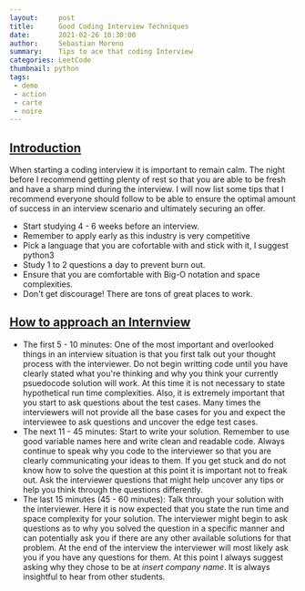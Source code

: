 ```yaml
---
layout:     post
title:      Good Coding Interview Techniques 
date:       2021-02-26 10:30:00
author:     Sebastian Moreno
summary:    Tips to ace that coding Interview
categories: LeetCode
thumbnail: python
tags:
 - demo
 - action
 - carte
 - noire
---
```


## <ins>**Introduction**</ins>
When starting a coding interview it is important to remain calm. The night before I recommend getting plenty of rest so that you are able to be fresh and have a sharp mind during the interview. I will now list some tips that I recommend everyone should follow to be able to ensure the optimal amount of success in an interview scenario and ultimately securing an offer.

* Start studying 4 - 6 weeks before an interview. 
* Remember to apply early as this industry is very competitive
* Pick a language that you are cofortable with and stick with it, I suggest python3
* Study 1 to 2 questions a day to prevent burn out. 
* Ensure that you are comfortable with Big-O notation and space complexities. 
* Don't get discourage! There are tons of great places to work. 

## <ins>**How to approach an Internview**</ins>
* The first 5 - 10 minutes: 
One of the most important and overlooked things in an interview situation is that you first talk out your thought process with the interviewer. Do not begin writting code until you have clearly stated what you're thinking and why you think your currently psuedocode solution will work. At this time it is not necessary to state hypothetical run time complexities. Also, it is extremely important that you start to ask questions about the test cases. Many times the interviewers will not provide all the base cases for you and expect the interviewee to ask questions and uncover the edge test cases.
* The next 11 - 45 minutes:
Start to write your solution. Remember to use good variable names here and write clean and readable code. Always continue to speak why you code to the interviewer so that you are clearly communicating your ideas to them. If you get stuck and do not know how to solve the question at this point it is important not to freak out. Ask the interviewer questions that might help uncover any tips or help you think through the questions differently.
* The last 15 minutes (45 - 60 minutes):
Talk through your solution with the interviewer. Here it is now expected that you state the run time and space complexity for your solution. The interviewer might begin to ask questions as to why you solved the question in a specific manner and can potentially ask you if there are any other available solutions for that problem. At the end of the interview the interviewer will most likely ask you if you have any questions for them. At this point I always suggest asking why they chose to be at *insert company name*. It is always insightful to hear from other students.

